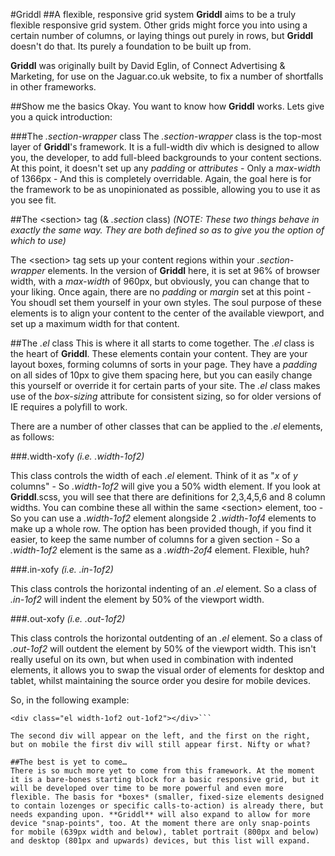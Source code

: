 #Griddl
##A flexible, responsive grid system
**Griddl** aims to be a truly flexible responsive grid system. Other grids might force you into using a certain number of columns, or laying things out purely in rows, but **Griddl** doesn't do that. Its purely a foundation to be built up from.

**Griddl** was originally built by David Eglin, of Connect Advertising & Marketing, for use on the Jaguar.co.uk website, to fix a number of shortfalls in other frameworks.

##Show me the basics
Okay. You want to know how **Griddl** works. Lets give you a quick introduction:

###The *.section-wrapper* class
The *.section-wrapper* class is the top-most layer of **Griddl**'s framework. It is a full-width div which is designed to allow you, the developer, to add full-bleed backgrounds to your content sections. At this point, it doesn't set up any *padding* or *attributes* - Only a *max-width* of 1366px - And this is completely overridable. Again, the goal here is for the framework to be as unopinionated as possible, allowing you to use it as you see fit. 

##The \<section> tag (& *.section* class)
*(NOTE: These two things behave in exactly the same way. They are both defined so as to give you the option of which to use)*

The \<section> tag sets up your content regions within your *.section-wrapper* elements. In the version of **Griddl** here, it is set at 96% of browser width, with a *max-width* of 960px, but obviously, you can change that to your liking. Once again, there are no *padding* or *margin* set at this point - You shoudl set them yourself in your own styles. The soul purpose of these elements is to align your content to the center of the available viewport, and set up a maximum width for that content. 

##The *.el* class
This is where it all starts to come together. The *.el* class is the heart of **Griddl**. These elements contain your content. They are your layout boxes, forming columns of sorts in your page. They have a *padding* on all sides of 10px to give them spacing here, but you can easily change this yourself or override it for certain parts of your site. The *.el* class makes use of the *box-sizing* attribute for consistent sizing, so for older versions of IE requires a polyfill to work. 

There are a number of other classes that can be applied to the *.el* elements, as follows:

###.width-xofy
*(i.e. .width-1of2)*

This class controls the width of each *.el* element. Think of it as "*x* of *y* columns" - So *.width-1of2* will give you a 50% width element. If you look at **Griddl**.scss, you will see that there are definitions for 2,3,4,5,6 and 8 column widths. You can combine these all within the same \<section> element, too - So you can use a *.width-1of2* element alongside 2 *.width-1of4* elements to make up a whole row. The option has been provided though, if you find it easier, to keep the same number of columns for a given section - So a *.width-1of2* element is the same as a *.width-2of4* element. Flexible, huh? 

###.in-xofy
*(i.e. .in-1of2)*

This class controls the horizontal indenting of an *.el* element. So a class of *.in-1of2* will indent the element by 50% of the viewport width. 

###.out-xofy
*(i.e. .out-1of2)*

This class controls the horizontal outdenting of an *.el* element. So a class of *.out-1of2* will outdent the element by 50% of the viewport width. This isn't really useful on its own, but when used in combination with indented elements, it allows you to swap the visual order of elements for desktop and tablet, whilst maintaining the source order you desire for mobile devices. 

So, in the following example:

```<div class="el width-1of2 in-1of2"></div>
<div class="el width-1of2 out-1of2"></div>```

The second div will appear on the left, and the first on the right, but on mobile the first div will still appear first. Nifty or what? 

##The best is yet to come…
There is so much more yet to come from this framework. At the moment it is a bare-bones starting block for a basic responsive grid, but it will be developed over time to be more powerful and even more flexible. The basis for *boxes* (smaller, fixed-size elements designed to contain lozenges or specific calls-to-action) is already there, but needs expanding upon. **Griddl** will also expand to allow for more device "snap-points", too. At the moment there are only snap-points for mobile (639px width and below), tablet portrait (800px and below) and desktop (801px and upwards) devices, but this list will expand. 